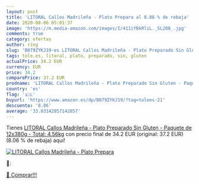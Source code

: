 ```yaml
---
layout: post
title: 'LITORAL Callos Madrileña - Plato Prepara al 8.06 % de rebaja'
date: 2020-08-06 05:01:37
image: 'https://m.media-amazon.com/images/I/411iYBkRliL._SL200_.jpg'
comments: true
category: ofertas
author: ring
slug: 'B079ZYKJ19-es LITORAL Callos Madrileña - Plato Preparado Sin Gluten -...'
tags: tole.es, litoral, plato, preparado, sin, gluten
actualPrice: 34.2 EUR
currency: EUR
price: 34.2
comparePrice: 37.2 EUR
prodname: 'LITORAL Callos Madrileña - Plato Preparado Sin Gluten - Paquete de 12x380g - Total: 4.56kg'
country: 'es'
flag: '🇪🇸'
buyurl: 'https://www.amazon.es/dp/B079ZYKJ19/?tag=tolees-21'
descuento: '8.06'
average: '33.03142857142857'
---
```


Tienes [LITORAL Callos Madrileña - Plato Preparado Sin Gluten - Paquete de 12x380g - Total: 4.56kg](https://www.amazon.es/dp/B079ZYKJ19/?tag=tolees-21) con precio final de  34.2 EUR (original: 37.2 EUR) (8.06 %  de rebaja) aqui!

[![LITORAL Callos Madrileña - Plato Prepara](https://m.media-amazon.com/images/I/411iYBkRliL._SL200_.jpg)](https://www.amazon.es/dp/B079ZYKJ19/?tag=tolees-21)

🔎:


[🛒 Comprar!!!](https://www.amazon.es/dp/B079ZYKJ19/?tag=tolees-21)
